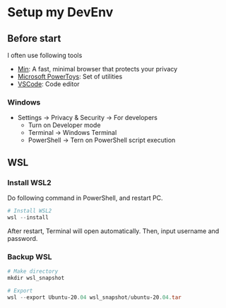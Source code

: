 # Setup my DevEnv

## Before start

I often use following tools

- [Min](https://minbrowser.org/): A fast, minimal browser that protects your
  privacy
- [Microsoft PowerToys](https://apps.microsoft.com/store/detail/microsoft-powertoys/XP89DCGQ3K6VLD):
  Set of utilities
- [VSCode](https://code.visualstudio.com/): Code editor

### Windows

- Settings -> Privacy & Security -> For developers
  - Turn on Developer mode
  - Terminal -> Windows Terminal
  - PowerShell -> Tern on PowerShell script execution

## WSL

### Install WSL2

Do following command in PowerShell, and restart PC.

```PowerShell
# Install WSL2
wsl --install
```

After restart, Terminal will open automatically. Then, input username and
password.

### Backup WSL

```PowerShell
# Make directory
mkdir wsl_snapshot

# Export
wsl --export Ubuntu-20.04 wsl_snapshot/ubuntu-20.04.tar
```

###
